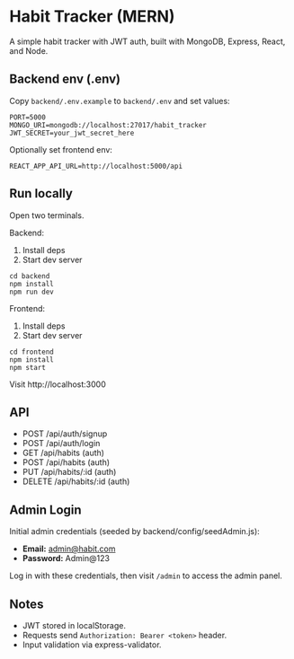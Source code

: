 # Habit Tracker (MERN)

A simple habit tracker with JWT auth, built with MongoDB, Express, React, and Node.

## Backend env (.env)

Copy `backend/.env.example` to `backend/.env` and set values:

```
PORT=5000
MONGO_URI=mongodb://localhost:27017/habit_tracker
JWT_SECRET=your_jwt_secret_here
```

Optionally set frontend env:

```
REACT_APP_API_URL=http://localhost:5000/api
```

## Run locally

Open two terminals.

Backend:

1. Install deps
2. Start dev server

```
cd backend
npm install
npm run dev
```

Frontend:

1. Install deps
2. Start dev server

```
cd frontend
npm install
npm start
```

Visit http://localhost:3000

## API

- POST /api/auth/signup
- POST /api/auth/login
- GET /api/habits (auth)
- POST /api/habits (auth)
- PUT /api/habits/:id (auth)
- DELETE /api/habits/:id (auth)


## Admin Login

Initial admin credentials (seeded by backend/config/seedAdmin.js):

- **Email:** admin@habit.com
- **Password:** Admin@123

Log in with these credentials, then visit `/admin` to access the admin panel.

## Notes

- JWT stored in localStorage.
- Requests send `Authorization: Bearer <token>` header.
- Input validation via express-validator.
